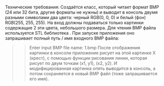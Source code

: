 Технические требования:
Создаётся класс, который читает формат BMP (24 или 32 бита, другие форматы не нужны) и
выводит в консоль двумя разными символами два цвета: черный RGB(0, 0, 0) и белый (фон)
RGB(255, 255, 255). На вход должны подаваться только картинки содержащие 2 эти цвета,
небольшого размера. Для чтения BMP файла используется STL библиотека <fstream>. При запуске
приложения оно запрашивает полный путь / имя входного BMP файла:
>> Enter input BMP file name: 1.bmp
После отображения картинки в консоли приложение рисует на этой картинке Х (крест), с
помощью функции рисования линии, которая рисует по двум точкам (x1, y1), (x2, y2). И
модифицированная картинка опять выводится в консоль, а потом сохраняется в новый BMP файл
(тоже запрашивается его имя).
